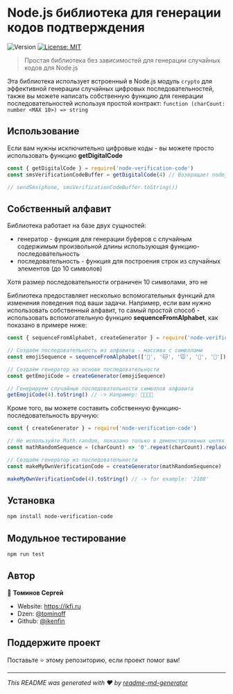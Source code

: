 # Node.js библиотека для генерации кодов подтверждения

![Version](https://img.shields.io/badge/version-1.0.0-blue.svg?cacheSeconds=2592000)
[![License: MIT](https://img.shields.io/badge/License-MIT-yellow.svg)](#)

> Простая библиотека без зависимостей для генерации случайных кодов для Node.js

Эта библиотека использует встроенный в Node.js модуль `crypto` для эффективной генерации случайных цифровых последовательностей, также вы можете написать собственную функцию для генерации последовательностей используя простой контракт: `function (charCount: number <MAX 10>) => string`

## Использование

Если вам нужны исключительно цифровые коды - вы можете просто использовать функцию **getDigitalCode**

```js
const { getDigitalCode } = require('node-verification-code')
const smsVerificationCodeBuffer = getDigitalCode(4) // Возвращает nodejs буфер, содержащий 4 случайных цифры

// sendSms(phone, smsVerificationCodeBuffer.toString())
```

## Собственный алфавит

Библиотека работает на базе двух сущностей:

* генератор - функция для генерации буферов с случайным содержимым произвольной длины использующая функцию-последовательность
* последовательность - функция для построения строк из случайных элементов (до 10 символов)

Хотя размер последовательности ограничен 10 символами, это не

Библиотека предоставляет несколько вспомогательных функций для изменения поведения под ваши задачи.
Например, если вам нужно использовать собственный алфавит, то самый простой способ - использовать вспомогательную функцию **sequenceFromAlphabet**, как показано в примере ниже:

```js
const { sequenceFromAlphabet, createGenerator } = require('node-verification-code')

// Создаём последовательность из алфавита - массива с символами
const emojiSequence = sequenceFromAlphabet(['🐶', '🐱', '🐭', '🐹', '🐰'])

// Создаём генератор на основе последовательности
const getEmojiCode = createGenerator(emojiSequence)

// Генерируем случайные последовательности символов алфавита
getEmojiCode(4).toString() // -> Например: 🐹🐭🐹🐰
```

Кроме того, вы можете составить собственную функцию-последовательность вручную:

```js
const { createGenerator } = require('node-verification-code')

// Не используйте Math.random, показано только в демонстративных целях
const mathRandomSequence = (charCount) => '0'.repeat(charCount).replaceAll('0', () => Math.floor(Math.random() * 10))

// Создаём генератор из последовательности
const makeMyOwnVerificationCode = createGenerator(mathRandomSequence)

makeMyOwnVerificationCode(4).toString() // -> for example: '2108'

```

## Установка

```sh
npm install node-verification-code
```

## Модульное тестирование

```sh
npm run test
```

## Автор

👤 **Томинов Сергей**

* Website: https://ikfi.ru
* Dzen: [@tominoff](https://dzen.ru/tominoff)
* Github: [@ikenfin](https://github.com/ikenfin)

## Поддержите проект

Поставьте ⭐️ этому репозиторию, если проект помог вам!

---

_This README was generated with ❤️ by [readme-md-generator](https://github.com/kefranabg/readme-md-generator)_
